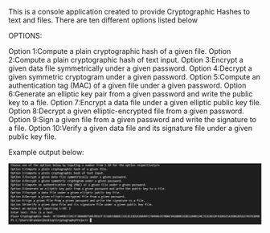 This is a console application created to provide Cryptographic Hashes to text and files. There are ten different options listed below

OPTIONS:

Option 1:Compute a plain cryptographic hash of a given file.
Option 2:Compute a plain cryptographic hash of text input.
Option 3:Encrypt a given data file symmetrically under a given password.
Option 4:Decrypt a given symmetric cryptogram under a given password.
Option 5:Compute an authentication tag (MAC) of a given file under a given password.
Option 6:Generate an elliptic key pair from a given password and write the public key to a file.
Option 7:Encrypt a data file under a given elliptic public key file.
Option 8:Decrypt a given elliptic-encrypted file from a given password.
Option 9:Sign a given file from a given password and write the signature to a file.
Option 10:Verify a given data file and its signature file under a given public key file.

Example output below:

![](outputexample.png)
